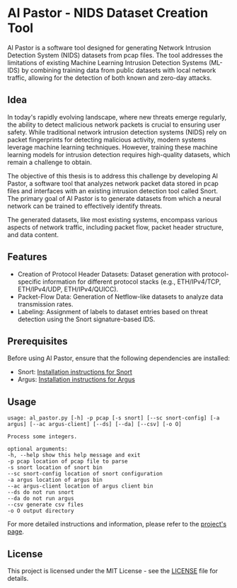 # Al Pastor - NIDS Dataset Creation Tool

Al Pastor is a software tool designed for generating Network Intrusion Detection System (NIDS) datasets from pcap files. The tool addresses the limitations of existing Machine Learning Intrusion Detection Systems (ML-IDS) by combining training data from public datasets with local network traffic, allowing for the detection of both known and zero-day attacks.

## Idea

In today's rapidly evolving landscape, where new threats emerge regularly, the ability to detect malicious network packets is crucial to ensuring user safety. While traditional network intrusion detection systems (NIDS) rely on packet fingerprints for detecting malicious activity, modern systems leverage machine learning techniques. However, training these machine learning models for intrusion detection requires high-quality datasets, which remain a challenge to obtain.

The objective of this thesis is to address this challenge by developing Al Pastor, a software tool that analyzes network packet data stored in pcap files and interfaces with an existing intrusion detection tool called Snort. The primary goal of Al Pastor is to generate datasets from which a neural network can be trained to effectively identify threats.

The generated datasets, like most existing systems, encompass various aspects of network traffic, including packet flow, packet header structure, and data content.
## Features

- Creation of Protocol Header Datasets: Dataset generation with protocol-specific information for different protocol stacks (e.g., ETH/IPv4/TCP, ETH/IPv4/UDP, ETH/IPv4/QUICC).
- Packet-Flow Data: Generation of Netflow-like datasets to analyze data transmission rates.
- Labeling: Assignment of labels to dataset entries based on threat detection using the Snort signature-based IDS.

## Prerequisites

Before using Al Pastor, ensure that the following dependencies are installed:

- Snort: [Installation instructions for Snort](https://snort.org)
- Argus: [Installation instructions for Argus](https://argus.info)

## Usage
```
usage: al_pastor.py [-h] -p pcap [-s snort] [--sc snort-config] [-a argus] [--ac argus-client] [--ds] [--da] [--csv] [-o O]

Process some integers.

optional arguments:
-h, --help show this help message and exit
-p pcap location of pcap file to parse
-s snort location of snort bin
--sc snort-config location of snort configuration
-a argus location of argus bin
--ac argus-client location of argus client bin
--ds do not run snort
--da do not run argus
--csv generate csv files
-o O output directory
```


For more detailed instructions and information, please refer to the [project's page](https://tsokos.dev/projects/al_pastor).

## License

This project is licensed under the MIT License - see the [LICENSE](LICENSE.md) file for details.

